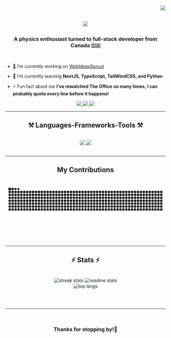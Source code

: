<img align="right" src="https://visitor-badge.laobi.icu/badge?page_id=b-like-bahar.b-like-bahar" />

<h1 align="center">
    <img src="https://readme-typing-svg.herokuapp.com/?font=Righteous&size=35&center=true&vCenter=true&width=500&height=70&duration=4000&lines=Hi+There!+👋;+I'm+Bahar+Hamzeh!;" />
</h1>

<h3 align="center">A physics enthusiast turned to full-stack developer from Canada 🇨🇦</h3>

<br />

- 🔭 I’m currently working on [WebIdeasSprout](https://github.com/b-like-bahar/WebIdeasSprout.git)

- 🌱 I’m currently learning **NextJS, TypeScript, TailWindCSS, and Python**

- ⚡ Fun fact about me **I’ve rewatched The Office so many times, I can probably quote every line before it happens!**


 <div align="center"> 
  <a href="mailto:blikebahar76@gmail.com">
    <img src="https://img.shields.io/badge/Gmail-333333?style=for-the-badge&logo=gmail&logoColor=red" />
  </a>
  <a href="https://www.linkedin.com/in/bahareh-hamzeh/" target="_blank">
    <img src="https://img.shields.io/badge/LinkedIn-0077B5?style=for-the-badge&logo=linkedin&logoColor=white" target="_blank" />
  </a>
  <a href="https://blikebahar.netlify.app/" target="_blank">
     <img src="https://img.shields.io/badge/Portfolio-FF5722?style=for-the-badge&logo=todoist&logoColor=white" target="_blank" /> 
  </a>
</div>

 <hr/>

<h2 align="center">⚒️ Languages-Frameworks-Tools ⚒️</h2>
<br/>

<div align="center">
    <img src="https://skillicons.dev/icons?i=react,next,html,css,sass,tailwind,vscode,github,git" />
    <img src="https://skillicons.dev/icons?i=nodejs,python,javascript,typescript,express,mysql,postman" /><br>
</div>

<br/>
<hr/>

<div align="center">
  <h2>My Contributions</h2>
  <br>
  <img alt="snake eating my contributions" src="https://raw.githubusercontent.com/b-like-bahar/b-like-bahar/output/github-contribution-grid-snake.svg" />
  
  <br/><br/><br/>
</div>

<hr/>

<h2 align="center">⚡ Stats ⚡</h2>
<br>
<div align=center>
  <img width=390 src="https://streak-stats.demolab.com/?user=b-like-bahar&theme=react&border_radius=10" alt="streak stats"/>
  <img width=390 src="https://github-readme-stats.vercel.app/api?username=b-like-bahar&show_icons=true&theme=react&rank_icon=github&border_radius=10" alt="readme stats" />
  <br/>
  <img width=325 align="center" src="https://github-readme-stats.vercel.app/api/top-langs/?username=b-like-bahar&hide=HTML&langs_count=8&layout=compact&theme=react&border_radius=10&size_weight=0.5&count_weight=0.5&exclude_repo=github-readme-stats" alt="top langs" />
</div>

<br/><br/>

<hr/>

<br/>

<h3 align="center">Thanks for stopping by!🙌</h3>


